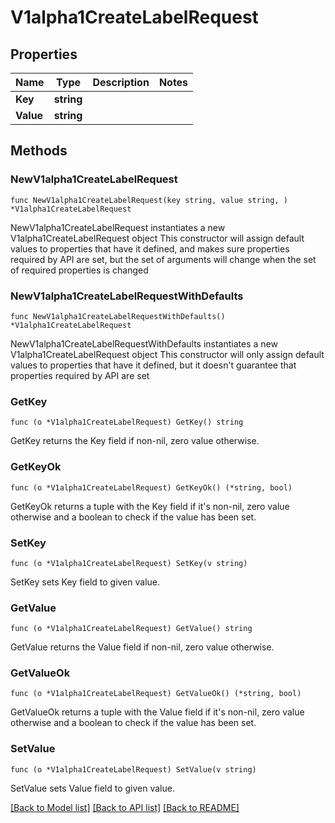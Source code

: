 # V1alpha1CreateLabelRequest

## Properties

Name | Type | Description | Notes
------------ | ------------- | ------------- | -------------
**Key** | **string** |  | 
**Value** | **string** |  | 

## Methods

### NewV1alpha1CreateLabelRequest

`func NewV1alpha1CreateLabelRequest(key string, value string, ) *V1alpha1CreateLabelRequest`

NewV1alpha1CreateLabelRequest instantiates a new V1alpha1CreateLabelRequest object
This constructor will assign default values to properties that have it defined,
and makes sure properties required by API are set, but the set of arguments
will change when the set of required properties is changed

### NewV1alpha1CreateLabelRequestWithDefaults

`func NewV1alpha1CreateLabelRequestWithDefaults() *V1alpha1CreateLabelRequest`

NewV1alpha1CreateLabelRequestWithDefaults instantiates a new V1alpha1CreateLabelRequest object
This constructor will only assign default values to properties that have it defined,
but it doesn't guarantee that properties required by API are set

### GetKey

`func (o *V1alpha1CreateLabelRequest) GetKey() string`

GetKey returns the Key field if non-nil, zero value otherwise.

### GetKeyOk

`func (o *V1alpha1CreateLabelRequest) GetKeyOk() (*string, bool)`

GetKeyOk returns a tuple with the Key field if it's non-nil, zero value otherwise
and a boolean to check if the value has been set.

### SetKey

`func (o *V1alpha1CreateLabelRequest) SetKey(v string)`

SetKey sets Key field to given value.


### GetValue

`func (o *V1alpha1CreateLabelRequest) GetValue() string`

GetValue returns the Value field if non-nil, zero value otherwise.

### GetValueOk

`func (o *V1alpha1CreateLabelRequest) GetValueOk() (*string, bool)`

GetValueOk returns a tuple with the Value field if it's non-nil, zero value otherwise
and a boolean to check if the value has been set.

### SetValue

`func (o *V1alpha1CreateLabelRequest) SetValue(v string)`

SetValue sets Value field to given value.



[[Back to Model list]](../README.md#documentation-for-models) [[Back to API list]](../README.md#documentation-for-api-endpoints) [[Back to README]](../README.md)


